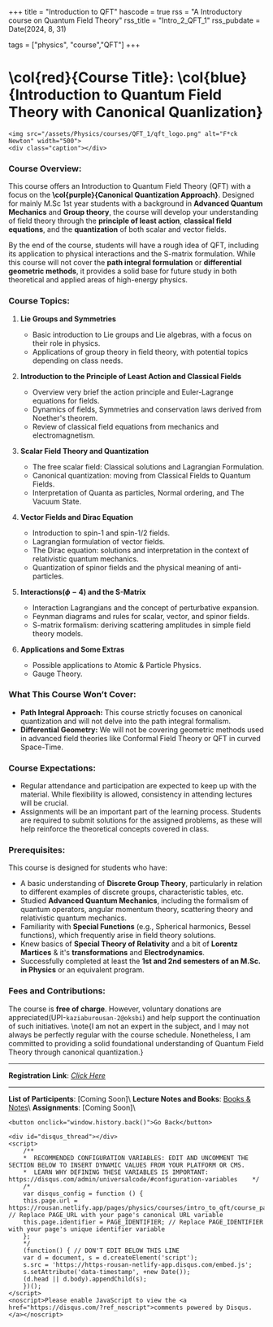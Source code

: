 +++
title = "Introduction to QFT"
hascode = true
rss = "A Introductory course on Quantum Field Theory"
rss_title = "Intro_2_QFT_1"
rss_pubdate = Date(2024, 8, 31)

tags = ["physics", "course","QFT"]
+++

# **\col{red}{Course Title}: \col{blue}{Introduction to Quantum Field Theory with Canonical Quanlization}**
~~~
<img src="/assets/Physics/courses/QFT_1/qft_logo.png" alt="F*ck Newton" width="500">
<div class="caption"></div>
~~~
### Course Overview:
This course offers an Introduction to Quantum Field Theory (QFT) with a focus on the **\col{purple}{Canonical Quantization Approach}**. Designed for mainly M.Sc 1st year students with a background in **Advanced Quantum Mechanics** and **Group theory**, the course will develop your understanding of field theory through the **principle of least action**, **classical field equations**, and the **quantization** of both scalar and vector fields.

By the end of the course, students will have a rough idea of QFT, including its application to physical interactions and the S-matrix formulation. While this course will not cover the **path integral formulation** or **differential geometric methods**, it provides a solid base for future study in both theoretical and applied areas of high-energy physics.

### Course Topics:
1. **Lie Groups and Symmetries**  
   - Basic introduction to Lie groups and Lie algebras, with a focus on their role in physics.
   - Applications of group theory in field theory, with potential topics depending on class needs.

2. **Introduction to the Principle of Least Action and Classical Fields**  
   - Overview very brief the action principle and Euler-Lagrange equations for fields.
   - Dynamics of fields, Symmetries and conservation laws derived from Noether's theorem.
   - Review of classical field equations from mechanics and electromagnetism.

4. **Scalar Field Theory and Quantization**  
   - The free scalar field: Classical solutions and Lagrangian Formulation.
   - Canonical quantization: moving from Classical Fields to Quantum Fields.
   - Interpretation of Quanta as particles, Normal ordering, and The Vacuum State.

5. **Vector Fields and Dirac Equation**  
   - Introduction to spin-1 and spin-1/2 fields.
   - Lagrangian formulation of vector fields.
   - The Dirac equation: solutions and interpretation in the context of relativistic quantum mechanics.
   - Quantization of spinor fields and the physical meaning of anti-particles.

6. **Interactions($\phi-4$) and the S-Matrix**  
   - Interaction Lagrangians and the concept of perturbative expansion.
   - Feynman diagrams and rules for scalar, vector, and spinor fields.
   - S-matrix formalism: deriving scattering amplitudes in simple field theory models.

7. **Applications and Some Extras**
   - Possible applications to Atomic & Particle Physics.
   - Gauge Theory.

### What This Course Won’t Cover:
- **Path Integral Approach:** This course strictly focuses on canonical quantization and will not delve into the path integral formalism.
- **Differential Geometry:** We will not be covering geometric methods used in advanced field theories like Conformal Field Theory or QFT in curved Space-Time.

### Course Expectations:
- Regular attendance and participation are expected to keep up with the material. While flexibility is allowed, consistency in attending lectures will be crucial.
- Assignments will be an important part of the learning process. Students are required to submit solutions for the assigned problems, as these will help reinforce the theoretical concepts covered in class.

### Prerequisites:
This course is designed for students who have:
- A basic understanding of **Discrete Group Theory**, particularly in relation to different examples of discrete groups, characteristic tables, etc.
- Studied **Advanced Quantum Mechanics**, including the formalism of quantum operators, angular momentum theory, scattering theory and relativistic quantum mechanics.
- Familiarity with **Special Functions** (e.g., Spherical harmonics, Bessel functions), which frequently arise in field theory solutions.
- Knew basics of **Special Theory of Relativity** and a bit of **Lorentz Martices** & it's **transformations** and **Electrodynamics**.
- Successfully completed at least the **1st and 2nd semesters of an M.Sc. in Physics** or an equivalent program.

### Fees and Contributions:
The course is **free of charge**. However, voluntary donations are appreciated(UPI-`kaziaburousan-2@oksbi`) and help support the continuation of such initiatives.
\note{I am not an expert in the subject, and I may not always be perfectly regular with the course schedule. Nonetheless, I am committed to providing a solid foundational understanding of Quantum Field Theory through canonical quantization.}

_______
**Registration Link**: [*Click Here*](https://forms.gle/b8udNvYrnMDYb1UK7)

_______


**List of Participents**: [Coming Soon]\\
**Lecture Notes and Books**: [Books & Notes](/Pages/Physics/courses/Intro_to_QFT/Lectures_Books/)\\
**Assignments**: [Coming Soon]\\


~~~
<button onclick="window.history.back()">Go Back</button>
~~~

~~~
<div id="disqus_thread"></div>
<script>
    /**
    *  RECOMMENDED CONFIGURATION VARIABLES: EDIT AND UNCOMMENT THE SECTION BELOW TO INSERT DYNAMIC VALUES FROM YOUR PLATFORM OR CMS.
    *  LEARN WHY DEFINING THESE VARIABLES IS IMPORTANT: https://disqus.com/admin/universalcode/#configuration-variables    */
    /*
    var disqus_config = function () {
    this.page.url = https://rousan.netlify.app/pages/physics/courses/intro_to_qft/course_page/;  // Replace PAGE_URL with your page's canonical URL variable
    this.page.identifier = PAGE_IDENTIFIER; // Replace PAGE_IDENTIFIER with your page's unique identifier variable
    };
    */
    (function() { // DON'T EDIT BELOW THIS LINE
    var d = document, s = d.createElement('script');
    s.src = 'https://https-rousan-netlify-app.disqus.com/embed.js';
    s.setAttribute('data-timestamp', +new Date());
    (d.head || d.body).appendChild(s);
    })();
</script>
<noscript>Please enable JavaScript to view the <a href="https://disqus.com/?ref_noscript">comments powered by Disqus.</a></noscript>
~~~